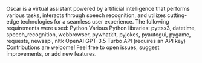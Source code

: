 Oscar is a virtual assistant powered by artificial intelligence that performs various tasks, interacts through speech recognition, and utilizes cutting-edge technologies for a seamless user experience.
The following requirements were used:
Python
Various Python libraries: pyttsx3, datetime, speech_recognition, webbrowser, pywhatkit, pyjokes, pyautogui, pygame, requests, newsapi, nltk
OpenAI GPT-3.5 Turbo API (requires an API key)
Contributions are welcome! Feel free to open issues, suggest improvements, or add new features.
